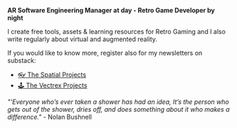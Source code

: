 **AR Software Engineering Manager at day - Retro Game Developer by night**

I create free tools, assets & learning resources for Retro Gaming and
I also write regularly about virtual and augmented reality.

If you would like to know more, register also for my newsletters on substack:

- [👓 The Spatial Projects](https://visionos.substack.com/)
- [🕹️ The Vectrex Projects](https://vectrex.substack.com/)

*"‘Everyone who’s ever taken a shower has had an idea, It’s the person who gets out of the shower, dries off, and does something about it who makes a difference."* - Nolan Bushnell